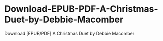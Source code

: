 # Download-EPUB-PDF-A-Christmas-Duet-by-Debbie-Macomber
Download [EPUB/PDF] A Christmas Duet by Debbie Macomber
